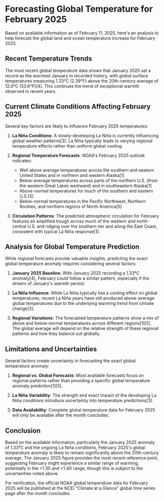 # Forecasting Global Temperature for February 2025

Based on available information as of February 11, 2025, here's an analysis to help forecast the global land and ocean temperature increase for February 2025.

## Recent Temperature Trends

The most recent global temperature data shows that January 2025 set a record as the warmest January in recorded history, with global surface temperatures measuring 1.33°C (2.39°F) above the 20th-century average of 12.0°C (53.6°F)[4]. This continues the trend of exceptional warmth observed in recent years.

## Current Climate Conditions Affecting February 2025

Several key factors are likely to influence February 2025 temperatures:

1. **La Niña Conditions**: A slowly-developing La Niña is currently influencing global weather patterns[3]. La Niña typically leads to varying regional temperature effects rather than uniform global cooling.

2. **Regional Temperature Forecasts**: NOAA's February 2025 outlook indicates:
   - Well above average temperatures across the southern and eastern United States and in northern and western Alaska[1]
   - Below-average temperatures across parts of the northern U.S. (from the western Great Lakes westward) and in southeastern Alaska[1]
   - Above-normal temperatures for much of the southern and eastern U.S.[5]
   - Below-normal temperatures in the Pacific Northwest, Northern Rockies, and northern regions of North America[5]

3. **Circulation Patterns**: The predicted atmospheric circulation for February features an amplified trough across much of the western and north-central U.S. and ridging over the southern tier and along the East Coast, consistent with typical La Niña response[1].

## Analysis for Global Temperature Prediction

While regional forecasts provide valuable insights, predicting the exact global temperature anomaly requires considering several factors:

1. **January 2025 Baseline**: With January 2025 recording a 1.33°C anomaly[4], February could follow a similar pattern, especially if the drivers of January's warmth persist.

2. **La Niña Influence**: While La Niña typically has a cooling effect on global temperatures, recent La Niña years have still produced above-average global temperatures due to the underlying warming trend from climate change[3].

3. **Regional Variations**: The forecasted temperature patterns show a mix of above and below-normal temperatures across different regions[1][5]. The global average will depend on the relative strength of these regional patterns and how they balance out globally.

## Limitations and Uncertainties

Several factors create uncertainty in forecasting the exact global temperature anomaly:

1. **Regional vs. Global Forecasts**: Most available forecasts focus on regional patterns rather than providing a specific global temperature anomaly prediction[1][5].

2. **La Niña Variability**: The strength and exact impact of the developing La Niña conditions introduce uncertainty into temperature predictions[3].

3. **Data Availability**: Complete global temperature data for February 2025 will only be available after the month concludes.

## Conclusion

Based on the available information, particularly the January 2025 anomaly of 1.33°C and the ongoing La Niña conditions, February 2025's global temperature anomaly is likely to remain significantly above the 20th-century average. The January 2025 figure provides the most recent reference point, suggesting February might experience a similar range of warming, potentially in the >1.30 and <1.40 range, though this is subject to the uncertainties noted above.

For verification, the official NOAA global temperature data for February 2025 will be published at the NCEI "Climate at a Glance" global time series page after the month concludes.